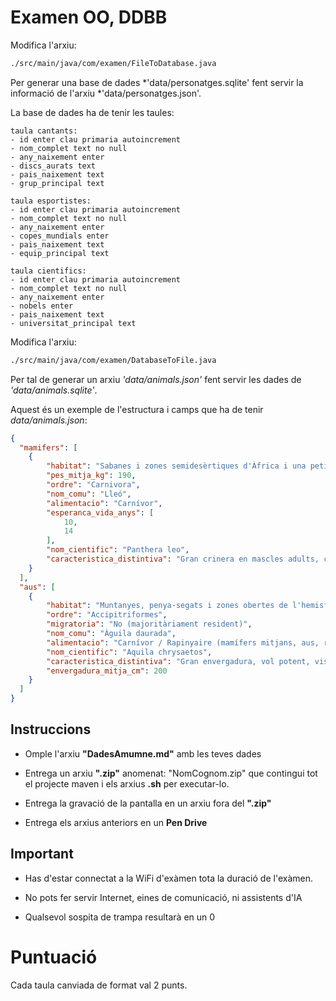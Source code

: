 # Examen OO, DDBB

Modifica l'arxiu:

```bash
./src/main/java/com/examen/FileToDatabase.java
```

Per generar una base de dades *'data/personatges.sqlite' fent servir la informació de l'arxiu *'data/personatges.json'.

La base de dades ha de tenir les taules:

```text
taula cantants:
- id enter clau primaria autoincrement
- nom_complet text no null
- any_naixement enter
- discs_aurats text
- pais_naixement text
- grup_principal text
```

```text
taula esportistes:
- id enter clau primaria autoincrement
- nom_complet text no null
- any_naixement enter
- copes_mundials enter
- pais_naixement text
- equip_principal text
```

```text
taula cientifics:
- id enter clau primaria autoincrement
- nom_complet text no null
- any_naixement enter
- nobels enter
- pais_naixement text
- universitat_principal text
```

Modifica l'arxiu:

```bash
./src/main/java/com/examen/DatabaseToFile.java
```

Per tal de generar un arxiu *'data/animals.json'* fent servir les dades de *'data/animals.sqlite'*.

Aquest és un exemple de l'estructura i camps que ha de tenir *data/animals.json*:

```json
{
  "mamifers": [
    {
        "habitat": "Sabanes i zones semidesèrtiques d'Àfrica i una petita població a l'Índia",
        "pes_mitja_kg": 190,
        "ordre": "Carnivora",
        "nom_comu": "Lleó",
        "alimentacio": "Carnívor",
        "esperanca_vida_anys": [
            10,
            14
        ],
        "nom_cientific": "Panthera leo",
        "caracteristica_distintiva": "Gran crinera en mascles adults, caça en grup"
    }
  ],
  "aus": [
    {
        "habitat": "Muntanyes, penya-segats i zones obertes de l'hemisferi nord",
        "ordre": "Accipitriformes",
        "migratoria": "No (majoritàriament resident)",
        "nom_comu": "Àguila daurada",
        "alimentacio": "Carnívor / Rapinyaire (mamífers mitjans, aus, rèptils)",
        "nom_cientific": "Aquila chrysaetos",
        "caracteristica_distintiva": "Gran envergadura, vol potent, vista molt aguda",
        "envergadura_mitja_cm": 200
    }
  ]
}
```

## Instruccions

- Omple l'arxiu **"DadesAmumne.md"** amb les teves dades

- Entrega un arxiu **".zip"** anomenat: "NomCognom.zip" que contingui tot el projecte maven i els arxius **.sh** per executar-lo.

- Entrega la gravació de la pantalla en un arxiu fora del **".zip"**

- Entrega els arxius anteriors en un **Pen Drive**

## Important

- Has d'estar connectat a la WiFi d'exàmen tota la duració de l'exàmen.

- No pots fer servir Internet, eines de comunicació, ni assistents d'IA

- Qualsevol sospita de trampa resultarà en un 0

# Puntuació

Cada taula canviada de format val 2 punts.